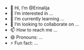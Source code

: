 - 👋 Hi, I’m @Erinalija
- 👀 I’m interested in ...
- 🌱 I’m currently learning ...
- 💞️ I’m looking to collaborate on ...
- 📫 How to reach me ...
- 😄 Pronouns: ...
- ⚡ Fun fact: ...

<!---
Erinalija/Erinalija is a ✨ special ✨ repository because its `README.md` (this file) appears on your GitHub profile.
You can click the Preview link to take a look at your changes.
--->
